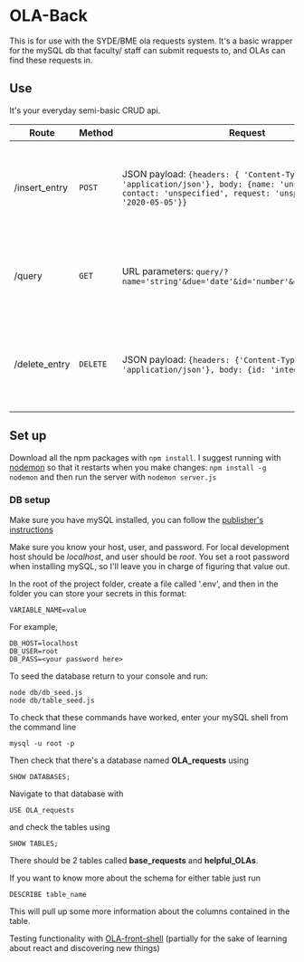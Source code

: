# OLA-Back

This is for use with the SYDE/BME ola requests system. It's a basic wrapper for the mySQL db that faculty/ staff can submit requests to, and OLAs can find these requests in.

## Use

It's your everyday semi-basic CRUD api.

| Route | Method | Request | Response | Notes |
| --- | --- | --- | --- | --- |
| /insert_entry | `POST` | JSON payload: `{headers: { 'Content-Type': 'application/json'}, body: {name: 'unspecified', contact: 'unspecified', request: 'unspecified', due: '2020-05-05'}}` | 200 | Each parameter is optional, adds a row entry with this info. Default values are listed in the payload |
| /query | `GET` | URL parameters: `query/?name='string'&due='date'&id='number'&contact='contact'` | A JSON string containing all entries satisfying your query | Each of the parameters is optional. No parameters returns all of the table's rows |
| /delete_entry | `DELETE` | JSON payload: `{headers: {'Content-Type': 'application/json'}, body: {id: 'integer'}}` | 200 | Deletes the row corresponding to the provided Id (the primary key of an entry) |

## Set up

Download all the npm packages with `npm install`.
I suggest running with [nodemon](https://nodemon.io/) so that it restarts when you make changes:
`npm install -g nodemon`
and then run the server with `nodemon server.js`

### DB setup

Make sure you have mySQL installed, you can follow the [publisher's instructions](https://dev.mysql.com/doc/mysql-installation-excerpt/5.7/en/)

Make sure you know your host, user, and password.
For local development host should be *localhost*, and user should be *root*. You set a root password when installing mySQL, so I'll leave you in charge of figuring that value out.

In the root of the project folder, create a file called '.env', and then in the folder you can store your secrets in this format:

```
VARIABLE_NAME=value
```

For example,

```
DB_HOST=localhost
DB_USER=root
DB_PASS=<your password here>
```

To seed the database return to your console and run:
```
node db/db_seed.js
node db/table_seed.js
```

To check that these commands have worked, enter your mySQL shell from the command line
```
mysql -u root -p
```
Then check that there's a database named __OLA_requests__ using
```
SHOW DATABASES;
```
Navigate to that database with
```
USE OLA_requests
```
and check the tables using
```
SHOW TABLES;
```
There should be 2 tables called __base_requests__ and __helpful_OLAs__.

If you want to know more about the schema for either table just run
```
DESCRIBE table_name
```
This will pull up some more information about the columns contained in the table.

Testing functionality with [OLA-front-shell](https://github.com/lglof/OLA-front-shell) (partially for the sake of learning about react and discovering new things)

